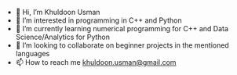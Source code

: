 - 👋 Hi, I’m Khuldoon Usman
- 👀 I’m interested in programming in C++ and Python
- 🌱 I’m currently learning numerical programming for C++ and Data Science/Analytics for Python
- 💞️ I’m looking to collaborate on beginner projects in the mentioned languages
- 📫 How to reach me khuldoon.usman@gmail.com

<!---
khuldoon1994/khuldoon1994 is a ✨ special ✨ repository because its `README.md` (this file) appears on your GitHub profile.
You can click the Preview link to take a look at your changes.
--->
